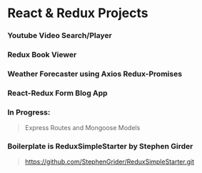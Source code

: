 # React & Redux Projects

### Youtube Video Search/Player
### Redux Book Viewer 
### Weather Forecaster using Axios Redux-Promises
### React-Redux Form Blog App

### In Progress:
> Express Routes and Mongoose Models

### Boilerplate is ReduxSimpleStarter by Stephen Girder 
> https://github.com/StephenGrider/ReduxSimpleStarter.git
